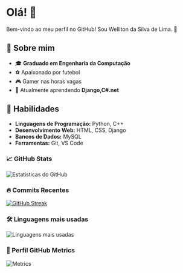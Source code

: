 <!--
## Hi there 👋

<!--
**wellitondasilvadelima/wellitondasilvadelima** is a ✨ _special_ ✨ repository because its `README.md` (this file) appears on your GitHub profile.

Here are some ideas to get you started:

- 🔭 I’m currently working on ...
- 🌱 I’m currently learning ...
- 👯 I’m looking to collaborate on ...
- 🤔 I’m looking for help with ...
- 💬 Ask me about ...
- 📫 How to reach me: ...
- 😄 Pronouns: ...
- ⚡ Fun fact: ...

Welcome to my GitHub profile! I'm Welliton da Silva de Lima, a passionate developer who loves technology, football, and gaming. 🚀  

## 🌟 About Me  
- 🎓 **Computer Engineer graduate**  
- ⚽ Football enthusiast  
- 🎮 Gamer in my free time  
- 🌱 Currently learning **HTML, CSS and JavaScript**  

## 🔧 Skills  
- **Programming Languages:** Python, C++  
- **Web Development:** HTML, CSS, JavaScript  
- **Databases:** MySQL, MongoDB  
- **Tools:** Git, VS Code

  ## 📈 GitHub Stats  
![GitHub Stats](https://github-readme-stats.vercel.app/api?username=yourusername&show_icons=true&theme=radical)  
![Top Languages](https://github-readme-stats.vercel.app/api/top-langs/?username=yourusername&layout=compact&theme=radical)  

## 📫 Contact Me  
- 💼 [LinkedIn](https://linkedin.com/in/yourprofile)  
- 📧 Email: your.email@example.com  

---

⭐ Feel free to explore my repositories and connect with me. Let's build something amazing together! 😊
-->

# Olá! 👋  
Bem-vindo ao meu perfil no GitHub! Sou Welliton da Silva de Lima. 🚀  

## 🌟 Sobre mim  
- 🎓 **Graduado em Engenharia da Computação**  
- ⚽ Apaixonado por futebol  
- 🎮 Gamer nas horas vagas  
- 🌱 Atualmente aprendendo **Django,C#.net**  

## 🔧 Habilidades  
- **Linguagens de Programação:** Python, C++  
- **Desenvolvimento Web:** HTML, CSS, Django
- **Bancos de Dados:** MySQL
- **Ferramentas:** Git, VS Code

### 📈 GitHub Stats
![Estatísticas do GitHub](https://github-readme-stats.vercel.app/api?username=wellitondasilvadelima&show_icons=true&theme=dracula)

### 🔥 Commits Recentes
[![GitHub Streak](https://streak-stats.demolab.com?user=wellitondasilvadelima&theme=dracula)](https://git.io/streak-stats)

### 🛠️ Linguagens mais usadas
![Linguagens mais usadas](https://github-readme-stats.vercel.app/api/top-langs/?username=wellitondasilvadelima&layout=compact&langs_count=8&theme=dracula)

### 🚀 Perfil GitHub Metrics
![Metrics](https://metrics.lecoq.io/wellitondasilvadelima)

